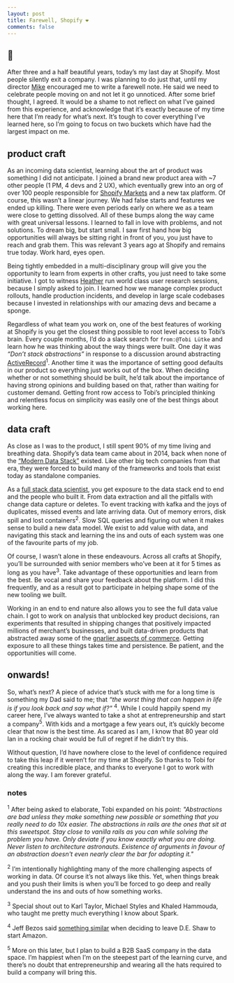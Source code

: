 ```yaml
---
layout: post
title: Farewell, Shopify ❤️
comments: false
---
```



## 👋

After three and a half beautiful years, today’s my last day at Shopify. Most people silently exit a company. I was planning to do just that, until my director [Mike](https://www.linkedin.com/in/mike-develin-20616b59/) encouraged me to write a farewell note. He said we need to celebrate people moving on and not let it go unnoticed. After some brief thought, I agreed. It would be a shame to not reflect on what I’ve gained from this experience, and acknowledge that it’s exactly because of my time here that I’m ready for what’s next. It’s tough to cover everything I’ve learned here, so I’m going to focus on two buckets which have had the largest impact on me.

## **product craft**

As an incoming data scientist, learning about the art of product was something I did not anticipate. I joined a brand new product area with ~7 other people (1 PM, 4 devs and 2 UX), which eventually grew into an org of over 100 people responsible for [Shopify Markets](https://www.shopify.ca/markets) and a new tax platform. Of course, this wasn’t a linear journey. We had false starts and features we ended up killing. There were even periods early on where we as a team were close to getting dissolved. All of these bumps along the way came with great universal lessons. I learned to fall in love with problems, and not solutions. To dream big, but start small. I saw first hand how big opportunities will always be sitting right in front of you, you just have to reach and grab them. This was relevant 3 years ago at Shopify and remains true today. Work hard, eyes open.

Being tightly embedded in a multi-disciplinary group will give you the opportunity to learn from experts in other crafts, you just need to take some initiative. I got to witness [Heather](https://twitter.com/HeatherMcGaw) run world class user research sessions, because I simply asked to join. I learned how we manage complex product rollouts, handle production incidents, and develop in large scale codebases because I invested in relationships with our amazing devs and became a sponge.

Regardless of what team you work on, one of the best features of working at Shopify is you get the closest thing possible to root level access to Tobi’s brain. Every couple months, I’d do a slack search for `from:@Tobi Lütke` and learn how he was thinking about the way things were built. One day it was *“Don’t stack abstractions”* in response to a discussion around abstracting [ActiveRecord](https://guides.rubyonrails.org/active_record_basics.html#what-is-active-record-questionmark)<sup>1</sup>. Another time it was the importance of setting good defaults in our product so everything just works out of the box. When deciding whether or not something should be built, he’d talk about the importance of having strong opinions and building based on that, rather than waiting for customer demand. Getting front row access to Tobi’s principled thinking and relentless focus on simplicity was easily one of the best things about working here.

## **data craft**

As close as I was to the product, I still spent 90% of my time living and breathing data. Shopify’s data team came about in 2014, back when none of the [“Modern Data Stack”](https://mattturck.com/data2021/) existed. Like other big tech companies from that era, they were forced to build many of the frameworks and tools that exist today as standalone companies.

As a [full stack data scientist](https://ianwhitestone.work/slides-v2/data-science-at-shopify.html), you get exposure to the data stack end to end and the people who built it. From data extraction and all the pitfalls with change data capture or deletes. To event tracking with kafka and the joys of duplicates, missed events and late arriving data. Out of memory errors, disk spill and lost containers<sup>2</sup>. Slow SQL queries and figuring out when it makes sense to build a new data model. We exist to add value with data, and navigating this stack and learning the ins and outs of each system was one of the favourite parts of my job.

Of course, I wasn’t alone in these endeavours. Across all crafts at Shopify, you’ll be surrounded with senior members who’ve been at it for 5 times as long as you have<sup>3</sup>. Take advantage of these opportunities and learn from the best. Be vocal and share your feedback about the platform. I did this frequently, and as a result got to participate in helping shape some of the new tooling we built.

Working in an end to end nature also allows you to see the full data value chain. I got to work on analysis that unblocked key product decisions, ran experiments that resulted in shipping changes that positively impacted millions of merchant’s businesses, and built data-driven products that abstracted away some of the [gnarlier aspects of commerce](https://www.shopify.ca/blog/us-canada-sales-tax-insights). Getting exposure to all these things takes time and persistence. Be patient, and the opportunities will come.

## onwards!

So, what’s next? A piece of advice that’s stuck with me for a long time is something my Dad said to me; that *“the worst thing that can happen in life is if you look back and say what if?"* <sup>4</sup>. While I could happily spend my career here, I’ve always wanted to take a shot at entrepreneurship and start a company<sup>5</sup>. With kids and a mortgage a few years out, it’s quickly become clear that now is the best time. As scared as I am, I know that 80 year old Ian in a rocking chair would be full of regret if he didn’t try this.

Without question, I’d have nowhere close to the level of confidence required to take this leap if it weren’t for my time at Shopify. So thanks to Tobi for creating this incredible place, and thanks to everyone I got to work with along the way. I am forever grateful.

### notes

<sup>1</sup> After being asked to elaborate, Tobi expanded on his point: *"Abstractions are bad unless they make something new possible or something that you really need to do 10x easier. The abstractions in rails are the ones that sit at this sweetspot. Stay close to vanilla rails as you can while solving the problem you have. Only deviate if you know exactly what you are doing. Never listen to architecture astronauts. Existence of arguments in favour of an abstraction doesn't even nearly clear the bar for adopting it."*

<sup>2</sup> I’m intentionally highlighting many of the more challenging aspects of working in data. Of course it’s not always like this. Yet, when things break and you push their limits is when you’ll be forced to go deep and really understand the ins and outs of how something works.

<sup>3</sup> Special shout out to Karl Taylor, Michael Styles and Khaled Hammouda, who taught me pretty much everything I know about Spark.

<sup>4</sup> Jeff Bezos said [something similar](https://www.youtube.com/watch?v=jwG_qR6XmDQ) when deciding to leave D.E. Shaw to start Amazon.

<sup>5</sup> More on this later, but I plan to build a B2B SaaS company in the data space. I’m happiest when I’m on the steepest part of the learning curve, and there’s no doubt that entrepreneurship and wearing all the hats required to build a company will bring this.
